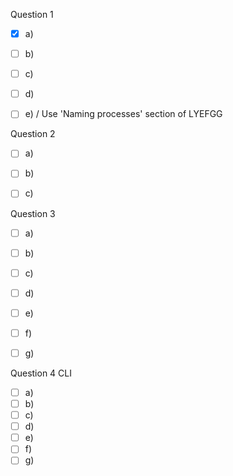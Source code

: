 Question 1

- [x] a) 
- [ ] b)
- [ ] c)
- [ ] d)
- [ ] e) / Use 'Naming processes' section of LYEFGG



Question 2

- [ ] a)
- [ ] b)
- [ ] c)



Question 3

- [ ] a)
- [ ] b)
- [ ] c)
- [ ] d)
- [ ] e)
- [ ] f)
- [ ] g)



Question 4 CLI

- [ ] a)
- [ ] b)
- [ ] c)
- [ ] d)
- [ ] e)
- [ ] f)
- [ ] g)
